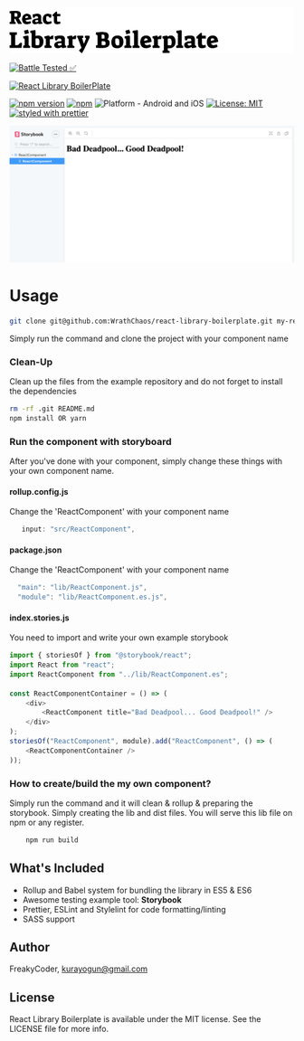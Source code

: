 <img alt="React Library Boilerplate" src="assets/logo.png" width="1050"/>

[![Battle Tested ✅](https://img.shields.io/badge/-Battle--Tested%20%E2%9C%85-03666e?style=for-the-badge)](https://github.com/WrathChaos/react-library-boilerplate)

[![React Library BoilerPlate](https://img.shields.io/badge/-No%20configuration%20%26%20easy%20to%20create%20react%20library%20component%20with%20boilerplate-lightgrey?style=for-the-badge)](https://github.com/WrathChaos/react-library-boilerplate)

[![npm version](https://img.shields.io/npm/v/react-library-boilerplate.svg?style=for-the-badge)](https://www.npmjs.com/package/react-library-boilerplate)
[![npm](https://img.shields.io/npm/dt/react-library-boilerplate.svg?style=for-the-badge)](https://www.npmjs.com/package/react-library-boilerplate)
![Platform - Android and iOS](https://img.shields.io/badge/platform-Android%20%7C%20iOS-blue.svg?style=for-the-badge)
[![License: MIT](https://img.shields.io/badge/License-MIT-green.svg?style=for-the-badge)](https://opensource.org/licenses/MIT)
[![styled with prettier](https://img.shields.io/badge/styled_with-prettier-ff69b4.svg?style=for-the-badge)](https://github.com/prettier/prettier)

<p align="center">
  <img alt="React Library Boilerplate"
        src="assets/Screenshots/react-library-boilerplate.png" />
</p>

# Usage

```sh
git clone git@github.com:WrathChaos/react-library-boilerplate.git my-react-component
```

Simply run the command and clone the project with your component name

### Clean-Up

Clean up the files from the example repository and do not forget to install the dependencies

```sh
rm -rf .git README.md
npm install OR yarn
```

### Run the component with storyboard

After you've done with your component, simply change these things with your own component name.

#### rollup.config.js

Change the 'ReactComponent' with your component name

```js
   input: "src/ReactComponent",
```

#### package.json

Change the 'ReactComponent' with your component name

```js
  "main": "lib/ReactComponent.js",
  "module": "lib/ReactComponent.es.js",
```

#### index.stories.js

You need to import and write your own example storybook

```js
import { storiesOf } from "@storybook/react";
import React from "react";
import ReactComponent from "../lib/ReactComponent.es";

const ReactComponentContainer = () => (
    <div>
        <ReactComponent title="Bad Deadpool... Good Deadpool!" />
    </div>
);
storiesOf("ReactComponent", module).add("ReactComponent", () => (
    <ReactComponentContainer />
));
```

### How to create/build the my own component?

Simply run the command and it will clean & rollup & preparing the storybook. Simply creating the lib and dist files. 
You will serve this lib file on npm or any register.

```sh
    npm run build
```

## What's Included

* Rollup and Babel system for bundling the library in ES5 & ES6
* Awesome testing example tool: **Storybook**
* Prettier, ESLint and Stylelint for code formatting/linting
* SASS support

## Author

FreakyCoder, kurayogun@gmail.com

## License

React Library Boilerplate is available under the MIT license. See the LICENSE file for more info.
